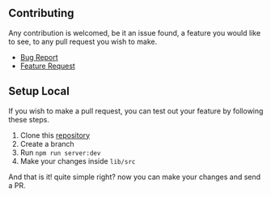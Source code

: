 ## Contributing

Any contribution is welcomed, be it an issue found, a feature you would like to see, to any pull request you wish to make.

- [Bug Report](https://github.com/GustavoFenilli/formkit-addon-inertia/issues/new?assignees=GustavoFenilli&labels=bug)
- [Feature Request](https://github.com/GustavoFenilli/formkit-addon-inertia/discussions/new?category=ideas)

## Setup Local

If you wish to make a pull request, you can test out your feature by following these steps.

1. Clone this [repository](https://github.com/GustavoFenilli/formkit-addon-inertia)
2. Create a branch
3. Run `npm run server:dev`
4. Make your changes inside `lib/src`

And that is it! quite simple right? now you can make your changes and send a PR.
